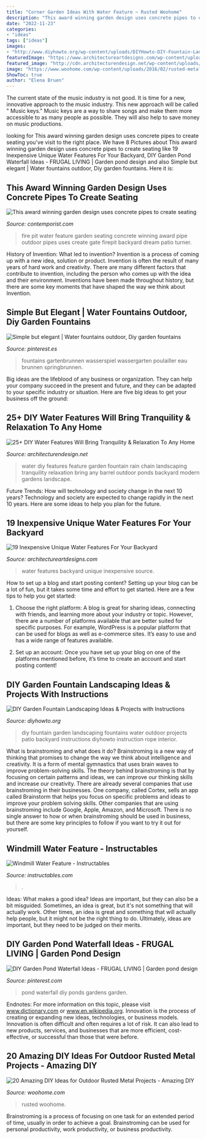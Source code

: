 ```yaml
---
title: "Corner Garden Ideas With Water Feature ~ Rusted Woohome"
description: "This award winning garden design uses concrete pipes to create seating"
date: "2022-11-23"
categories:
- "ideas"
tags: ["ideas"]
images:
- "http://www.diyhowto.org/wp-content/uploads/DIYHowto-DIY-Fountain-Landscaping-Idea-08.jpg"
featuredImage: "https://www.architectureartdesigns.com/wp-content/uploads/2015/07/246-630x947.jpg"
featured_image: "http://cdn.architecturendesign.net/wp-content/uploads/2015/07/AD-DIY-Water-Feature-Ideas-19.jpg"
image: "https://www.woohome.com/wp-content/uploads/2016/02/rusted-metal-projects-woohome-15.jpg"
ShowToc: true
author: "Elena Bruen"
---
```



The current state of the music industry is not good. It is time for a new, innovative approach to the music industry. This new approach will be called " Music keys." Music keys are a way to share songs and make them more accessible to as many people as possible. They will also help to save money on music productions.

	

		
looking for This award winning garden design uses concrete pipes to create seating you've visit to the right place. We have 8 Pictures about This award winning garden design uses concrete pipes to create seating like 19 Inexpensive Unique Water Features For Your Backyard, DIY Garden Pond Waterfall Ideas - FRUGAL LIVING | Garden pond design and also Simple but elegant | Water fountains outdoor, Diy garden fountains. Here it is:
		
    
## This Award Winning Garden Design Uses Concrete Pipes To Create Seating

<img loading=lazy src="http://www.contemporist.com/wp-content/uploads/2015/12/pipe-dream_071215_03.jpg" onerror="this.onerror=null;this.src='https://tse4.mm.bing.net/th?id=OIP.apbX5BdNc0sHn5WL2M1SywHaLF&amp;pid=15.1';" alt="This award winning garden design uses concrete pipes to create seating">

_Source: contemporist.com_

>fire pit water feature garden seating concrete winning award pipe outdoor pipes uses create gate firepit backyard dream patio turner. 

	

History of Invention: What led to invention?
Invention is a process of coming up with a new idea, solution or product. Invention is often the result of many years of hard work and creativity. There are many different factors that contribute to invention, including the person who comes up with the idea and their environment. Inventions have been made throughout history, but there are some key moments that have shaped the way we think about Invention.

    
## Simple But Elegant | Water Fountains Outdoor, Diy Garden Fountains

<img loading=lazy src="https://i.pinimg.com/736x/7b/90/91/7b9091ff231bb714c07d77e82b9bc7d1--fountain-elegant.jpg" onerror="this.onerror=null;this.src='https://tse4.mm.bing.net/th?id=OIP.6mumrth9ECpi80VJV6kcJwHaJ3&amp;pid=15.1';" alt="Simple but elegant | Water fountains outdoor, Diy garden fountains">

_Source: pinterest.es_

>fountains gartenbrunnen wasserspiel wassergarten poulailler eau brunnen springbrunnen. 

	

Big ideas are the lifeblood of any business or organization. They can help your company succeed in the present and future, and they can be adapted to your specific industry or situation. Here are five big ideas to get your business off the ground: 

    
## 25+ DIY Water Features Will Bring Tranquility &amp; Relaxation To Any Home

<img loading=lazy src="http://cdn.architecturendesign.net/wp-content/uploads/2015/07/AD-DIY-Water-Feature-Ideas-19.jpg" onerror="this.onerror=null;this.src='https://tse4.mm.bing.net/th?id=OIP.jRqlExPQRUW6BrWcnLQRuQHaMl&amp;pid=15.1';" alt="25+ DIY Water Features Will Bring Tranquility &amp; Relaxation To Any Home">

_Source: architecturendesign.net_

>water diy features feature garden fountain rain chain landscaping tranquility relaxation bring any barrel outdoor ponds backyard modern gardens landscape. 

	

Future Trends: How will technology and society change in the next 10 years?
Technology and society are expected to change rapidly in the next 10 years. Here are some ideas to help you plan for the future.

    
## 19 Inexpensive Unique Water Features For Your Backyard

<img loading=lazy src="https://www.architectureartdesigns.com/wp-content/uploads/2015/07/246-630x947.jpg" onerror="this.onerror=null;this.src='https://tse2.mm.bing.net/th?id=OIP.bhszS5QyY6e95YewB6T-7AHaLI&amp;pid=15.1';" alt="19 Inexpensive Unique Water Features For Your Backyard">

_Source: architectureartdesigns.com_

>water features backyard unique inexpensive source. 

	

How to set up a blog and start posting content?
Setting up your blog can be a lot of fun, but it takes some time and effort to get started. Here are a few tips to help you get started:
1. Choose the right platform: A blog is great for sharing ideas, connecting with friends, and learning more about your industry or topic. However, there are a number of platforms available that are better suited for specific purposes. For example, WordPress is a popular platform that can be used for blogs as well as e-commerce sites. It’s easy to use and has a wide range of features available.

2. Set up an account: Once you have set up your blog on one of the platforms mentioned before, it’s time to create an account and start posting content!

    
## DIY Garden Fountain Landscaping Ideas &amp; Projects With Instructions

<img loading=lazy src="http://www.diyhowto.org/wp-content/uploads/DIYHowto-DIY-Fountain-Landscaping-Idea-08.jpg" onerror="this.onerror=null;this.src='https://tse2.mm.bing.net/th?id=OIP.ffIQYDO5Nn2Rk8gB2C6sewHaRq&amp;pid=15.1';" alt="DIY Garden Fountain Landscaping Ideas &amp; Projects with Instructions">

_Source: diyhowto.org_

>diy fountain garden landscaping fountains water outdoor projects patio backyard instructions diyhowto instruction rope interior. 

	

What is brainstroming and what does it do?
Brainstroming is a new way of thinking that promises to change the way we think about intelligence and creativity. It is a form of mental gymnastics that uses brain waves to improve problem-solving skills. The theory behind brainstroming is that by focusing on certain patterns and ideas, we can improve our thinking skills and increase our creativity.
There are already several companies that use brainstroming in their businesses. One company, called Cortex, sells an app called Brainstorm that helps you focus on specific problems and ideas to improve your problem solving skills. Other companies that are using brainstroming include Google, Apple, Amazon, and Microsoft. There is no single answer to how or when brainstroming should be used in business, but there are some key principles to follow if you want to try it out for yourself.

    
## Windmill Water Feature - Instructables

<img loading=lazy src="https://content.instructables.com/ORIG/F29/NUGS/GMON689M/F29NUGSGMON689M.jpg?auto=webp&amp;frame=1" onerror="this.onerror=null;this.src='https://tse2.mm.bing.net/th?id=OIP.Dpn3Tn3apRMKRJGRD125EAHaLG&amp;pid=15.1';" alt="Windmill Water Feature - Instructables">

_Source: instructables.com_

>. 

	

Ideas: What makes a good idea?
Ideas are important, but they can also be a bit misguided. Sometimes, an idea is great, but it's not something that will actually work. Other times, an idea is great and something that will actually help people, but it might not be the right thing to do. Ultimately, ideas are important, but they need to be judged on their merits.

    
## DIY Garden Pond Waterfall Ideas - FRUGAL LIVING | Garden Pond Design

<img loading=lazy src="https://i.pinimg.com/736x/9d/b9/b8/9db9b832078cf13f7d5060d1f9c53cfb.jpg" onerror="this.onerror=null;this.src='https://tse2.mm.bing.net/th?id=OIP.IZX3LUYz37Kxc2dAq_IxrQHaJ3&amp;pid=15.1';" alt="DIY Garden Pond Waterfall Ideas - FRUGAL LIVING | Garden pond design">

_Source: pinterest.com_

>pond waterfall diy ponds gardens garden. 

	

Endnotes: For more information on this topic, please visit www.dictionary.com or www.en.wikipedia.org.
Innovation is the process of creating or expanding new ideas, technologies, or business models. Innovation is often difficult and often requires a lot of risk. It can also lead to new products, services, and businesses that are more efficient, cost-effective, or successful than those that were before.

    
## 20 Amazing DIY Ideas For Outdoor Rusted Metal Projects - Amazing DIY

<img loading=lazy src="https://www.woohome.com/wp-content/uploads/2016/02/rusted-metal-projects-woohome-15.jpg" onerror="this.onerror=null;this.src='https://tse3.mm.bing.net/th?id=OIP.gM4Ka7jtCkckKuzCwQTBjgHaLH&amp;pid=15.1';" alt="20 Amazing DIY Ideas for Outdoor Rusted Metal Projects - Amazing DIY">

_Source: woohome.com_

>rusted woohome. 

	

Brainstroming is a process of focusing on one task for an extended period of time, usually in order to achieve a goal. Brainstroming can be used for personal productivity, work productivity, or business productivity.

